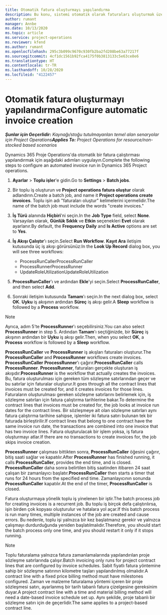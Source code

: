 ```yaml
---
title: Otomatik fatura oluşturmayı yapılandırma
description: Bu konu, sistemi otomatik olarak faturaları oluşturmak üzere yapılandırmak ile ilgili bilgi sağlar.
author: rumant
manager: Annbe
ms.date: 10/13/2020
ms.topic: article
ms.service: project-operations
ms.reviewer: kfend
ms.author: rumant
ms.openlocfilehash: 295c3b099c9670c930fb2ba2fd208be63a77217f
ms.sourcegitcommit: 4cf1dc1561b92fca4175f0b3813133c5e63ce8e6
ms.translationtype: HT
ms.contentlocale: tr-TR
ms.lasthandoff: 10/28/2020
ms.locfileid: "4122457"
---
```

# <a name="configure-automatic-invoice-creation"></a><span data-ttu-id="28455-103">Otomatik fatura oluşturmayı yapılandırma</span><span class="sxs-lookup"><span data-stu-id="28455-103">Configure automatic invoice creation</span></span>

<span data-ttu-id="28455-104">_**Şunlar için Geçerlidir:** Kaynağı/stoğu tutulmayanları temel alan senaryolar için Project Operations_</span><span class="sxs-lookup"><span data-stu-id="28455-104">_**Applies To:** Project Operations for resource/non-stocked based scenarios_</span></span>


<span data-ttu-id="28455-105">Dynamics 365 Proje Operations'da otomatik bir fatura çalıştırması yapılandırmak için aşağıdaki adımları uygulayın.</span><span class="sxs-lookup"><span data-stu-id="28455-105">Complete the following steps to configure an automated invoice run in Dynamics 365 Project operations.</span></span>

1. <span data-ttu-id="28455-106">**Ayarlar** > **Toplu işler**'e gidin.</span><span class="sxs-lookup"><span data-stu-id="28455-106">Go to **Settings** > **Batch jobs**.</span></span>
2. <span data-ttu-id="28455-107">Bir toplu iş oluşturun ve **Project operations fatura oluştur** olarak adlandırın.</span><span class="sxs-lookup"><span data-stu-id="28455-107">Create a batch job, and name it **Project operations create invoices**.</span></span> <span data-ttu-id="28455-108">Toplu işin adı "faturaları oluştur" kelimelerini içermelidir.</span><span class="sxs-lookup"><span data-stu-id="28455-108">The name of the batch job must include the words "create invoices."</span></span>
3. <span data-ttu-id="28455-109">**İş Türü** alanında **Hiçbiri**'ni seçin.</span><span class="sxs-lookup"><span data-stu-id="28455-109">In the **Job Type** field, select **None**.</span></span> <span data-ttu-id="28455-110">Varsayılan olarak, **Günlük Sıklık** ve **Etkin** seçenekleri **Evet** olarak ayarlanır.</span><span class="sxs-lookup"><span data-stu-id="28455-110">By default, the **Frequency Daily** and **Is Active** options are set to **Yes**.</span></span>
4. <span data-ttu-id="28455-111">**İş Akışı Çalıştır**'ı seçin.</span><span class="sxs-lookup"><span data-stu-id="28455-111">Select **Run Workflow**.</span></span> <span data-ttu-id="28455-112">**Kayıt Ara** iletişim kutusunda üç iş akışı görürsünüz:</span><span class="sxs-lookup"><span data-stu-id="28455-112">In the **Look Up Record** dialog box, you will see three workflows:</span></span>

    - <span data-ttu-id="28455-113">ProcessRunCaller</span><span class="sxs-lookup"><span data-stu-id="28455-113">ProcessRunCaller</span></span>
    - <span data-ttu-id="28455-114">ProcessRunner</span><span class="sxs-lookup"><span data-stu-id="28455-114">ProcessRunner</span></span>
    - <span data-ttu-id="28455-115">UpdateRoleUtilization</span><span class="sxs-lookup"><span data-stu-id="28455-115">UpdateRoleUtilization</span></span>

5. <span data-ttu-id="28455-116">**ProcessRunCaller**'ı ve ardından **Ekle**'yi seçin.</span><span class="sxs-lookup"><span data-stu-id="28455-116">Select **ProcessRunCaller**, and then select **Add**.</span></span>
6. <span data-ttu-id="28455-117">Sonraki iletişim kutusunda **Tamam**'ı seçin.</span><span class="sxs-lookup"><span data-stu-id="28455-117">In the next dialog box, select **OK**.</span></span> <span data-ttu-id="28455-118">**Uyku** iş akışının ardından **Süreç** iş akışı gelir.</span><span class="sxs-lookup"><span data-stu-id="28455-118">A **Sleep** workflow is followed by a **Process** workflow.</span></span>

  > [!NOTE]
  > <span data-ttu-id="28455-119">Ayrıca, adım 5'te **ProcessRunner**'ı seçebilirsiniz.</span><span class="sxs-lookup"><span data-stu-id="28455-119">You can also select **ProcessRunner** in step 5.</span></span> <span data-ttu-id="28455-120">Ardından **Tamam**'ı seçtiğinizde, bir **Süreç** iş akışının ardından bir **Uyku** iş akışı gelir.</span><span class="sxs-lookup"><span data-stu-id="28455-120">Then, when you select **OK**, a **Process** workflow is followed by a **Sleep** workflow.</span></span>

<span data-ttu-id="28455-121">**ProcessRunCaller** ve **ProcessRunner** iş akışları faturaları oluşturur.</span><span class="sxs-lookup"><span data-stu-id="28455-121">The **ProcessRunCaller** and **ProcessRunner** workflows create invoices.</span></span> <span data-ttu-id="28455-122">**ProcessRunCaller** **ProcessRunner**'ı çağırır.</span><span class="sxs-lookup"><span data-stu-id="28455-122">**ProcessRunCaller** calls **ProcessRunner**.</span></span> <span data-ttu-id="28455-123">**ProcessRunner**, faturaları gerçekte oluşturan iş akışıdır.</span><span class="sxs-lookup"><span data-stu-id="28455-123">**ProcessRunner** is the workflow that actually creates the invoices.</span></span> <span data-ttu-id="28455-124">Bu, fatura oluşturulması için gereken tüm sözleşme satırlarından geçer ve bu satırlar için faturalar oluşturur.</span><span class="sxs-lookup"><span data-stu-id="28455-124">It goes through all the contract lines that invoices must be created for, and it creates invoices for those lines.</span></span> <span data-ttu-id="28455-125">Faturaların oluşturulması gereken sözleşme satırlarını belirlemek için, iş sözleşme satırları için fatura çalıştırma tarihlerine bakar.</span><span class="sxs-lookup"><span data-stu-id="28455-125">To determine the contract lines that invoices must be created for, the job looks at invoice run dates for the contract lines.</span></span> <span data-ttu-id="28455-126">Bir sözleşmeye ait olan sözleşme satırları aynı fatura çalıştırma tarihine sahipse, işlemler iki fatura satırı bulunan tek bir faturada birleştirilir.</span><span class="sxs-lookup"><span data-stu-id="28455-126">If contract lines that belong to one contract have the same invoice run date, the transactions are combined into one invoice that has two invoice lines.</span></span> <span data-ttu-id="28455-127">Fatura oluşturulacak bir işlem yoksa, iş fatura oluşturmayı atlar.</span><span class="sxs-lookup"><span data-stu-id="28455-127">If there are no transactions to create invoices for, the job skips invoice creation.</span></span>

<span data-ttu-id="28455-128">**ProcessRunner** çalışması bittikten sonra, **ProcessRunCaller** öğesini çağırır, bitiş saati sağlar ve kapatılır.</span><span class="sxs-lookup"><span data-stu-id="28455-128">After **ProcessRunner** has finished running, it calls **ProcessRunCaller**, provides the end time, and is closed.</span></span> <span data-ttu-id="28455-129">**ProcessRunCaller** daha sonra belirtilen bitiş saatinden itibaren 24 saat çalışan bir zamanlayıcı başlatır.</span><span class="sxs-lookup"><span data-stu-id="28455-129">**ProcessRunCaller** then starts a timer that runs for 24 hours from the specified end time.</span></span> <span data-ttu-id="28455-130">Zamanlayıcının sonunda **ProcessRunCaller** kapatılır.</span><span class="sxs-lookup"><span data-stu-id="28455-130">At the end of the timer, **ProcessRunCaller** is closed.</span></span>

<span data-ttu-id="28455-131">Fatura oluşturmaya yönelik toplu iş yinelenen bir iştir.</span><span class="sxs-lookup"><span data-stu-id="28455-131">The batch process job for creating invoices is a recurrent job.</span></span> <span data-ttu-id="28455-132">Bu toplu iş birçok defa çalıştırılırsa, işin birden çok kopyası oluşturulur ve hatalara yol açar.</span><span class="sxs-lookup"><span data-stu-id="28455-132">If this batch process is run many times, multiple instances of the job are created and cause errors.</span></span> <span data-ttu-id="28455-133">Bu nedenle, toplu işi yalnızca bir kez başlatmanız gerekir ve yalnızca çalışmayı durdurduğunda yeniden başlatılmalıdır.</span><span class="sxs-lookup"><span data-stu-id="28455-133">Therefore, you should start the batch process only one time, and you should restart it only if it stops running.</span></span>

> [!NOTE]
> <span data-ttu-id="28455-134">Toplu faturalama yalnızca fatura zamanlamalarında yapılandırılan proje sözleşme satırlarında çalışır.</span><span class="sxs-lookup"><span data-stu-id="28455-134">Batch invoicing only runs for project contract lines that are configured by invoice schedules.</span></span> <span data-ttu-id="28455-135">Sabit fiyatlı fatura yöntemine sahip bir sözleşme satırının kilometre taşları yapılandırılmış olmalıdır.</span><span class="sxs-lookup"><span data-stu-id="28455-135">A contract line with a fixed price billing method must have milestones configured.</span></span> <span data-ttu-id="28455-136">Zaman ve malzeme faturalama yöntemi içeren bir proje sözleşmesi satırı, ayarlanmış bir tarih tabanlı fatura çizelgesine gereksinim duyar.</span><span class="sxs-lookup"><span data-stu-id="28455-136">A project contract line with a time and material billing method will need a date-based invoice schedule set up.</span></span> <span data-ttu-id="28455-137">Aynı şekilde, proje tabanlı bir sözleşme satırı için de geçerlidir.</span><span class="sxs-lookup"><span data-stu-id="28455-137">The same applies to a project-based contract line.</span></span>     
